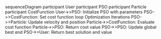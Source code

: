 sequenceDiagram
    participant User
    participant PSO
    participant Particle
    participant CostFunction
    User->>PSO: Initialize PSO with parameters
    PSO->>CostFunction: Set cost function
    loop Optimization Iterations
        PSO->>Particle: Update velocity and position
        Particle->>CostFunction: Evaluate cost function
        Particle->>PSO: Return cost value
        PSO->>PSO: Update global best
    end
    PSO->>User: Return best solution and value